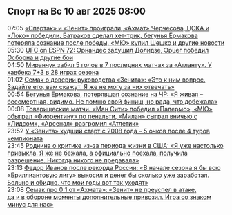 <h2>Спорт на Вс 10 авг 2025 08:00</h2><!--2025-08-10 07:05:00-->
<div class="rssn">
  <div><span class="smaller gray hspace">07:05</span> <a class="nodecor" href="https://www.sports.ru/football/1116847550-spartak-i-zenit-proigrali-axmat-cherchesova-czska-i-loko-pobedili-batr.html">«Спартак» и «Зенит» проиграли, «Ахмат» Черчесова, ЦСКА и «Локо» победили, Батраков сделал хет-трик, бегунья Ермакова потеряла сознание после победы, «МЮ» купил Шешко и другие новости</a></div>
</div>
<div class="rssn">
  <div><span class="smaller gray hspace">05:30</span> <a class="nodecor" href="https://www.sports.ru/boxing/1116846621-ufc-on-espn-72-dolidze-protiv-ernandesa-erczeg-poderetsya-s-osbornom-i.html">UFC on ESPN 72: Эрнандес задушил Долидзе, Эрцег победил Осборна и другие бои</a></div>
</div>
<div class="rssn">
  <div><span class="smaller gray hspace">04:50</span> <a class="nodecor" href="https://www.sports.ru/football/1116847575-miranchuk-zabil-5-golov-v-7-poslednix-matchax-za-atlantu-u-xavbeka-73-.html">Миранчук забил 5 голов в 7 последних матчах за «Атланту». У хавбека 7+3 в 28 играх сезона</a></div>
</div>
<div class="rssn">
  <div><span class="smaller gray hspace">01:02</span> <a class="nodecor" href="https://www.sports.ru/football/1116847541-semak-o-doverii-rukovodstva-zenita-eto-k-nim-vopros-zadajte-ego-vam-sk.html">Семак о доверии руководства «Зенита»: «Это к ним вопрос. Задайте его, вам скажут. Я же не могу за них отвечать»</a></div>
</div>
<div class="rssn">
  <div><span class="smaller gray hspace">00:54</span> <a class="nodecor" href="https://www.sports.ru/athletics/1116847538-begunya-ermakova-poteryavshaya-soznanie-na-chr.html">Бегунья Ермакова, потерявшая сознание на ЧР: «Я живая – бессмертная, видимо. Не помню свой финиш, но рада, что добежала»</a></div>
</div>
<div class="rssn">
  <div><span class="smaller gray hspace">00:08</span> <a class="nodecor" href="https://www.sports.ru/football/1116846533-tovarishheskie-matchi-myu-primet-fiorentinu-milan-sygraet-s-lidsom-ars.html">Товарищеские матчи. «Ман Сити» победил «Палермо», «МЮ» обыграл «Фиорентину» по пенальти, «Милан» сыграл вничью с «Лидсом», «Арсенал» разгромил «Атлетик»</a></div>
</div>
<div class="rssn">
  <div><span class="smaller gray hspace">23:52</span> <a class="nodecor" href="https://www.sports.ru/football/1116847496-zenit-vydal-xudshij-start-sezona-s-2008-goda-5-ochkov-posle-4-turov-ch.html">У «Зенита» худший старт с 2008 года – 5 очков после 4 туров чемпионата</a></div>
</div>
<div class="rssn">
  <div><span class="smaller gray hspace">23:45</span> <a class="nodecor" href="https://www.sports.ru/figure-skating/1116847493-irina-rodnina-ya-uzhe-nastolko-privykla-chto-menya-kritikuyut-ya-nikog.html">Роднина о критике из-за периода жизни в США: «Я уже настолько привыкла. Я же не бежала, а официально поехала, получила разрешение. Никогда никого не предавала»</a></div>
</div>
<div class="rssn">
  <div><span class="smaller gray hspace">23:13</span> <a class="nodecor" href="https://www.sports.ru/athletics/1116847448-fedor-ivanov-posle-rekorda-rossii-v-nachale-sezona-ya-by-vsyu-brillian.html">Федор Иванов после рекорда России: «В начале сезона я бы всю «Бриллиантовую лигу» выкосил и денег бы сколько уже заработал. Больно и обидно, что мои годы вот так уходят»</a></div>
</div>
<div class="rssn">
  <div><span class="smaller gray hspace">23:08</span> <a class="nodecor" href="https://www.sports.ru/football/1116847471-semak-o-01-ot-axmata-zenit-ne-preuspel-v-atake-da-i-v-oborone-momenty-.html">Семак про 0:1 от «Ахмата»: «Зенит» не преуспел в атаке, да и в обороне моменты дополнительные привозил. Игра со знаком минус для нас»</a></div>
</div>